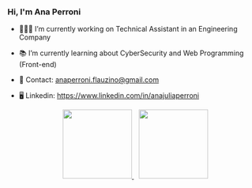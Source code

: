 ### Hi, I'm Ana Perroni 

- 👩🏻‍💻 I’m currently working on Technical Assistant in an Engineering Company
- 📚 I’m currently learning about CyberSecurity and Web Programming (Front-end)
- 📧 Contact: anaperroni.flauzino@gmail.com
- 🖥️ Linkedin: https://www.linkedin.com/in/anajuliaperroni

  <div align="center">
  <a href="https://github.com/anaperroni">
  <img right=50px height="140em" src="https://github-readme-stats.vercel.app/api?username=anaperroni&show_icons=true&theme=midnight-purple&include_all_commits=true&count_private=true"/>
  <img hspace="10" height="140em" src="https://github-readme-stats.vercel.app/api/top-langs/?username=anaperroni&layout=compact&langs_count=7&theme=midnight-purple"/>
</div>


 <!-- <div>
  <img align=right height="150" style="border-radius:50px";" src= https://cdn.discordapp.com/attachments/1042936037426606193/1167835527983157348/download20231006113843.png?ex=654f9297&is=653d1d97&hm=f484b210ffe7e344d06f1afe8d2f1c3c01df8e9c235b1c084d4ec8aa146c0095&> 
</div> -->

  
  
  
